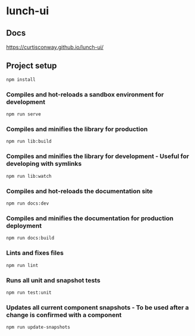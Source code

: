 # lunch-ui

## Docs
https://curtisconway.github.io/lunch-ui/

## Project setup
```
npm install
```

### Compiles and hot-reloads a sandbox environment for development
```
npm run serve
```

### Compiles and minifies the library for production
```
npm run lib:build
```

### Compiles and minifies the library for development - Useful for developing with symlinks
```
npm run lib:watch
```

### Compiles and hot-reloads the documentation site
```
npm run docs:dev
```

### Compiles and minifies the documentation for production deployment
```
npm run docs:build
```

### Lints and fixes files
```
npm run lint
```

### Runs all unit and snapshot tests
```
npm run test:unit
```

### Updates all current component snapshots - To be used after a change is confirmed with a component
```
npm run update-snapshots
```
